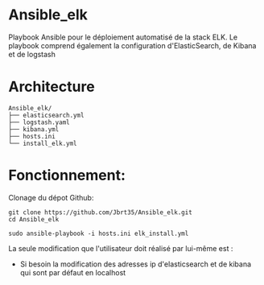 # Ansible_elk
Playbook Ansible pour le déploiement automatisé de la stack ELK. Le playbook comprend également la configuration d'ElasticSearch, de Kibana et de logstash

# Architecture
```
Ansible_elk/
├── elasticsearch.yml
├── logstash.yaml
├── kibana.yml
├── hosts.ini
└── install_elk.yml
```

# Fonctionnement:
Clonage du dépot Github:
```
git clone https://github.com/Jbrt35/Ansible_elk.git
cd Ansible_elk
```
```
sudo ansible-playbook -i hosts.ini elk_install.yml
```
La seule modification que l'utilisateur doit réalisé par lui-même est :
- Si besoin la modification des adresses ip d'elasticsearch et de kibana qui sont par défaut en localhost

